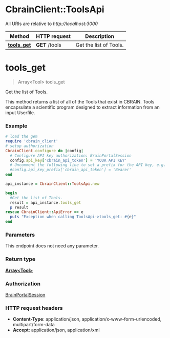 # CbrainClient::ToolsApi

All URIs are relative to *http://localhost:3000*

Method | HTTP request | Description
------------- | ------------- | -------------
[**tools_get**](ToolsApi.md#tools_get) | **GET** /tools | Get the list of Tools.


# **tools_get**
> Array&lt;Tool&gt; tools_get

Get the list of Tools.

This method returns a list of all of the Tools that exist in CBRAIN. Tools encapsulate a scientific program designed to extract information from an input Userfile. 

### Example
```ruby
# load the gem
require 'cbrain_client'
# setup authorization
CbrainClient.configure do |config|
  # Configure API key authorization: BrainPortalSession
  config.api_key['cbrain_api_token'] = 'YOUR API KEY'
  # Uncomment the following line to set a prefix for the API key, e.g. 'Bearer' (defaults to nil)
  #config.api_key_prefix['cbrain_api_token'] = 'Bearer'
end

api_instance = CbrainClient::ToolsApi.new

begin
  #Get the list of Tools.
  result = api_instance.tools_get
  p result
rescue CbrainClient::ApiError => e
  puts "Exception when calling ToolsApi->tools_get: #{e}"
end
```

### Parameters
This endpoint does not need any parameter.

### Return type

[**Array&lt;Tool&gt;**](Tool.md)

### Authorization

[BrainPortalSession](../README.md#BrainPortalSession)

### HTTP request headers

 - **Content-Type**: application/json, application/x-www-form-urlencoded, multipart/form-data
 - **Accept**: application/json, application/xml



